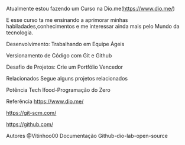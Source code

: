 Atualmente estou fazendo um Curso na Dio.me(https://www.dio.me/)

E esse curso ta me ensinando a aprimorar minhas habiladades,conhecimentos e me interessar ainda mais pelo Mundo da tecnologia.

Desenvolvimento:
Trabalhando em Equipe Ágeis

Versionamento de Código com Git e Github

Desafio de Projetos: Crie um Portfólio Vencedor

Relacionados
Segue alguns projetos relacionados

Potência Tech Ifood-Programação do Zero

Referência
https://www.dio.me/

https://git-scm.com/

https://github.com/

Autores
@Vitinhoo00
Documentação
Github-dio-lab-open-source